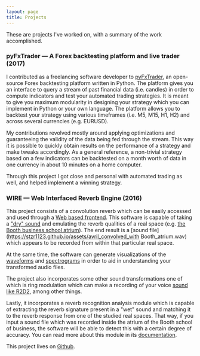 ```yaml
---
layout: page
title: Projects
---
```


These are projects I've worked on, with a summary of the work accomplished.

### pyFxTrader &mdash; A Forex backtesting platform and live trader (2017)

I contributed as a freelancing software developer to [pyFxTrader](https://github.com/jmelett/pyfx), an open-source Forex backtesting platform written in Python. The platform gives you an interface to query a stream of past financial data (i.e. candles) in order to compute indicators and test your automated trading strategies. It is meant to give you maximum modularity in designing your strategy which you can implement in Python or your own language. The platform allows you to backtest your strategy using various timeframes (i.e. M5, M15, H1, H2) and across several currencies (e.g. EURUSD).

My contributions revolved mostly around applying optimizations and guaranteeing the validity of the data being fed through the stream. This way it is possible to quickly obtain results on the performance of a strategy and make tweaks accordingly. As a general reference, a non-trivial strategy based on a few indicators can be backtested on a month worth of data in one currency in about 10 minutes on a home computer.

Through this project I got close and personal with automated trading as well, and helped implement a winning strategy.


### WIRE &mdash; Web Interfaced Reverb Engine (2016)

This project consists of a convolution reverb which can be easily accessed and used through a [Web based frontend](https://stzr1123.github.io/assets/wire_app_screenshot.png). This software is capable of taking a ["dry" sound](https://stzr1123.github.io/assets/avril.wav) and emulating the reverb qualities of a real space (e.g. [the Booth business school atrium](https://stzr1123.github.io/assets/Booth_atrium.wav)). The end result is a [sound file](https://stzr1123.github.io/assets/avril_convolved_with Booth_atrium.wav) which appears to be recorded from within that particular real space.

At the same time, the software can generate visualizations of the [waveforms](https://stzr1123.github.io/assets/Booth_atrium_waveform.png) and [spectrograms](https://stzr1123.github.io/assets/Booth_atrium_spectrogram.png) in order to aid in understanding your transformed audio files.

The project also incorporates some other sound transformations one of which is ring modulation which can make a recording of your voice [sound like R2D2](https://stzr1123.github.io/assets/R2D2_voice_ring_modulation_at_2000_Hz.wav), among other things.

Lastly, it incorporates a reverb recognition analysis module which is capable of extracting the reverb signature present in a "wet" sound and matching it to the reverb response from one of the studied real spaces. That way, if you input a sound file which was recorded inside the atrium of the Booth school of business, the software will be able to detect this with a certain degree of accuracy. You can read more about this module in its [documentation](https://github.com/jkyl/conv_reverb/tree/master/conv_reverb/reverb_analysis).

This project lives on [Github](https://github.com/jkyl/conv_reverb).
